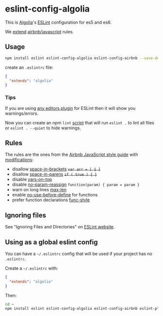 # eslint-config-algolia

This is [Algolia](https://www.algolia.com/)'s [ESLint](http://eslint.org/) configuration for es5 and es6.

We [extend](http://eslint.org/docs/user-guide/configuring.html#extending-configuration-files) [airbnb/javascript](https://github.com/airbnb/javascript) rules.

## Usage

```sh
npm install eslint eslint-config-algolia eslint-config-airbnb --save-dev
```

create an `.eslintrc` file:
```json
{
  "extends": "algolia"
}
```

### Tips

If you are using [any editors plugin](http://eslint.org/docs/user-guide/integrations.html#editors) for ESLint then it will show you warnings/errors.

Now you can create an npm `lint` [script](https://docs.npmjs.com/files/package.json#scripts) that will run `eslint .` to lint all files or `eslint . --quiet` to hide warnings.

## Rules

The rules are the ones from the [Airbnb JavaScript style guide](https://github.com/airbnb/javascript#airbnb-javascript-style-guide-) with [modifications](./index.js):

- disallow [space-in-brackets](http://eslint.org/docs/rules/space-in-brackets) ~~`var arr = [ 1 ]`~~
- disallow [space-in-parens](http://eslint.org/docs/rules/space-in-parens) ~~`if ( true ) { }`~~
- disable [vars-on-top](http://eslint.org/docs/rules/vars-on-top)
- disable [no-param-reassign](http://eslint.org/docs/rules/no-param-reassign) `function(param) { param = param }`
- warn on long lines [max-len](http://eslint.org/docs/rules/max-len)
- enable [no-use-before-define](http://eslint.org/docs/rules/no-use-before-define) for functions
- prefer function declarations [func-style](http://eslint.org/docs/rules/)

## Ignoring files

See "Ignoring Files and Directories" on [ESLint website](http://eslint.org/docs/user-guide/configuring.html#ignoring-files-and-directories).

## Using as a global eslint config

You can have a `~/.eslintrc` config that will be used if your project has no `.eslintrc`.

Create a `~/.eslintrc` with:

```json
{
  "extends": "algolia"
}
```

Then:

```sh
cd ~
npm install eslint eslint-config-algolia eslint-config-airbnb eslint-plugin-react
```

